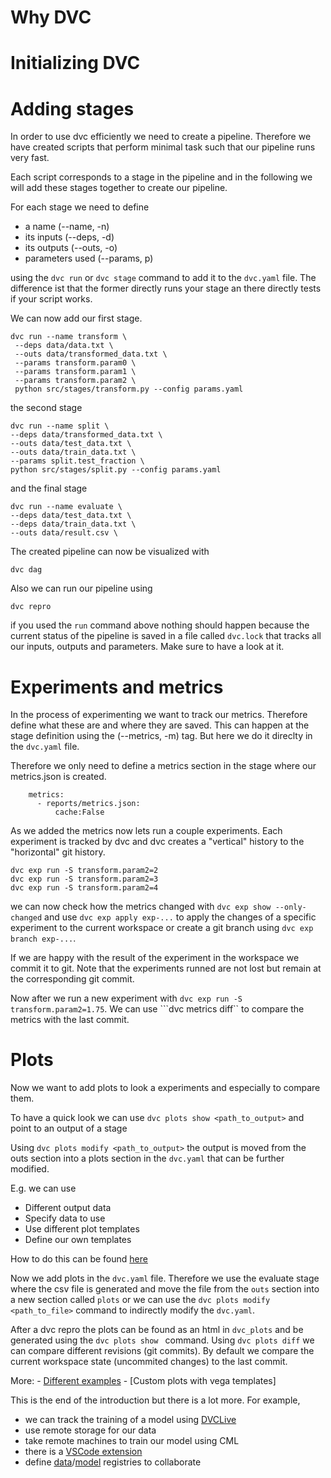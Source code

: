 # Why DVC

# Initializing DVC

# Adding stages

In order to use dvc efficiently we need to create a pipeline.
Therefore we have created scripts that perform minimal task such that our pipeline runs very fast.

Each script corresponds to a stage in the pipeline and in the following we will add these stages together to create our pipeline.

For each stage we need to define

- a name (--name, -n)
- its inputs (--deps, -d)
- its outputs (--outs, -o)
- parameters used (--params, p)

using the ```dvc run``` or ```dvc stage``` command to add it to the ```dvc.yaml``` file. The difference ist that the former directly runs your stage an there directly tests if your script works.

We can now add our first stage.

```
dvc run --name transform \
 --deps data/data.txt \
 --outs data/transformed_data.txt \
 --params transform.param0 \
 --params transform.param1 \
 --params transform.param2 \
 python src/stages/transform.py --config params.yaml
```

the second stage

```
dvc run --name split \
--deps data/transformed_data.txt \
--outs data/test_data.txt \
--outs data/train_data.txt \
--params split.test_fraction \
python src/stages/split.py --config params.yaml
```

and the final stage

```
dvc run --name evaluate \
--deps data/test_data.txt \
--deps data/train_data.txt \
--outs data/result.csv \
```

The created pipeline can now be visualized with

```dvc dag```

Also we can run our pipeline using

```dvc repro```

if you used the  ```run``` command above nothing should happen because the current status of the pipeline is saved in a file called ```dvc.lock``` that tracks all our inputs, outputs and parameters. Make sure to have a look at it.

# Experiments and metrics

In the process of experimenting we want to track our metrics. Therefore define what these are and where they are saved. This can happen at the stage definition using the (--metrics, -m) tag. But here we do it direclty in the  ```dvc.yaml``` file.

Therefore we only need to define a metrics section in the
stage where our metrics.json is created.

```
    metrics:
      - reports/metrics.json:
          cache:False
```

As we added the metrics now lets run a couple experiments. Each experiment is tracked by dvc and dvc creates a "vertical" history to the "horizontal" git history.

```
dvc exp run -S transform.param2=2
dvc exp run -S transform.param2=3
dvc exp run -S transform.param2=4
```

we can now check how the metrics changed with ```dvc exp show --only-changed``` and use ```dvc exp apply exp-...``` to apply the changes of a specific experiment to the current workspace or create a git branch using  ```dvc exp branch exp-...```.

If we are happy with the result of the experiment in the workspace we commit it to git. Note that the experiments runned are not lost but remain at the corresponding git commit.

Now after we run a new experiment with ```dvc exp run -S transform.param2=1.75```. We can use ```dvc metrics diff`` to compare the metrics with the last commit.

# Plots

Now we want to add plots to look a experiments and especially to compare them.

To have a quick look we can use ```dvc plots show <path_to_output>``` and point to an output of a stage

Using ```dvc plots modify <path_to_output>``` the output is moved from the outs section into a plots section in the ```dvc.yaml``` that can be further modified.

E.g. we can use
- Different output data
- Specify data to use
- Use different plot templates
- Define our own templates

How to do this can be found [here](https://dvc.org/doc/command-reference/plots)

Now we add plots in the ```dvc.yaml``` file. Therefore we use the evaluate stage where the csv file is generated and move the file from the ```outs``` section into a new section called ```plots``` or we can use the ```dvc plots modify <path_to_file>``` command to indirectly modify the ```dvc.yaml```.

After a dvc repro the plots can be found as an html in      ```dvc_plots``` and be generated using the ```dvc plots show ``` command. Using ```dvc plots diff``` we can compare different revisions (git commits). By default we compare the current workspace state (uncommited changes) to the last commit.

More:
    - [Different examples](https://dvc.org/doc/command-reference/plots/show)
    - [Custom plots with vega templates]


This is the end of the introduction but there is a lot more. For example,

- we can track the training of a model using [DVCLive](https://dvc.org/doc/dvclive)
- use remote storage for our data
- take remote machines to train our model using CML
- there is a [VSCode extension](https://marketplace.visualstudio.com/items?itemName=Iterative.dvc)
- define [data](https://dvc.org/doc/use-cases/data-registry)/[model](https://dvc.org/doc/use-cases/model-registry) registries to collaborate
